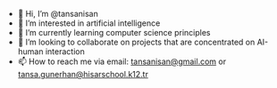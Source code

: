 - 👋 Hi, I’m @tansanisan
- 👀 I’m interested in artificial intelligence
- 🌱 I’m currently learning computer science principles
- 💞️ I’m looking to collaborate on projects that are concentrated on AI-human interaction
- 📫 How to reach me via email: tansanisan@gmail.com or tansa.gunerhan@hisarschool.k12.tr


